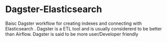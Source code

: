 # Dagster-Elasticsearch
Baisc Dagster workflow for creating indexes and connecting with Elasticsearch .
Dagster is a ETL tool and is usually considererd to be better than Airflow.
Dagster is said to be more user/Developer friendly
